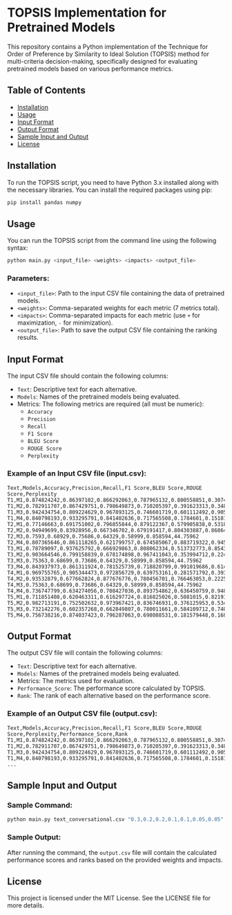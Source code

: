 # TOPSIS Implementation for Pretrained Models

This repository contains a Python implementation of the Technique for Order of Preference by Similarity to Ideal Solution (TOPSIS) method for multi-criteria decision-making, specifically designed for evaluating pretrained models based on various performance metrics.

## Table of Contents
- [Installation](#installation)
- [Usage](#usage)
- [Input Format](#input-format)
- [Output Format](#output-format)
- [Sample Input and Output](#sample-input-and-output)
- [License](#license)

## Installation

To run the TOPSIS script, you need to have Python 3.x installed along with the necessary libraries. You can install the required packages using pip:

```bash
pip install pandas numpy
```

## Usage

You can run the TOPSIS script from the command line using the following syntax:

```bash
python main.py <input_file> <weights> <impacts> <output_file>
```

### Parameters:
- `<input_file>`: Path to the input CSV file containing the data of pretrained models.
- `<weights>`: Comma-separated weights for each metric (7 metrics total).
- `<impacts>`: Comma-separated impacts for each metric (use `+` for maximization, `-` for minimization).
- `<output_file>`: Path to save the output CSV file containing the ranking results.

## Input Format

The input CSV file should contain the following columns:

- `Text`: Descriptive text for each alternative.
- `Models`: Names of the pretrained models being evaluated.
- Metrics: The following metrics are required (all must be numeric):
  - `Accuracy`
  - `Precision`
  - `Recall`
  - `F1 Score`
  - `BLEU Score`
  - `ROUGE Score`
  - `Perplexity`

### Example of an Input CSV file (input.csv):

```csv
Text,Models,Accuracy,Precision,Recall,F1 Score,BLEU Score,ROUGE Score,Perplexity
T1,M1,0.874824242,0.86397102,0.866292063,0.787965132,0.800558851,0.307478073,43.51307945
T1,M2,0.782911707,0.867429751,0.798649873,0.710205397,0.391623313,0.348639973,49.03517235
T1,M3,0.942434754,0.809224629,0.967893125,0.746601719,0.601112492,0.905180709,27.17225883
T1,M4,0.840798193,0.933295791,0.841402636,0.717565508,0.1784601,0.151815711,36.50223168
T2,M1,0.77146663,0.691751002,0.796855844,0.879122367,0.579905838,0.531860097,47.77962214
T2,M2,0.94949699,0.83928956,0.667346702,0.679191417,0.804303887,0.868645004,38.69904406
T2,M3,0.7593,0.68929,0.75686,0.64329,0.58999,0.858594,44.75962
T2,M4,0.807365646,0.861118265,0.621799757,0.674585067,0.883719322,0.945757611,28.66920061
T3,M1,0.78789097,0.937625792,0.666929863,0.808062334,0.513732773,0.854395162,13.98813745
T3,M2,0.903664546,0.799158839,0.678174898,0.967411043,0.353994712,0.224380606,46.64783135
T3,M3,0.75363,0.68699,0.73686,0.64329,0.58999,0.858594,44.75962
T3,M4,0.843937973,0.861311924,0.781525739,0.718820799,0.991019686,0.614104438,40.82035939
T4,M1,0.969755765,0.905344473,0.972856729,0.639753161,0.281571792,0.393740442,16.75167982
T4,M2,0.93532879,0.677662824,0.877676776,0.780456701,0.766463053,0.222599902,13.32805894
T4,M3,0.75363,0.68699,0.73686,0.64329,0.58999,0.858594,44.75962
T4,M4,0.736747799,0.634274056,0.708427036,0.893754862,0.636450759,0.948835609,31.8981984
T5,M1,0.711851408,0.620463311,0.616297724,0.816825026,0.5081015,0.821914174,22.98044425
T5,M2,0.982713191,0.752502632,0.973967421,0.836746931,0.376125953,0.53481296,42.25650894
T5,M3,0.732142276,0.602357268,0.662849807,0.780011661,0.584109712,0.74043356,27.43155177
T5,M4,0.756738216,0.874037423,0.796287063,0.698088531,0.181579448,0.168143716,30.10110621
```

## Output Format

The output CSV file will contain the following columns:

- `Text`: Descriptive text for each alternative.
- `Models`: Names of the pretrained models being evaluated.
- Metrics: The metrics used for evaluation.
- `Performance_Score`: The performance score calculated by TOPSIS.
- `Rank`: The rank of each alternative based on the performance score.

### Example of an Output CSV file (output.csv):

```csv
Text,Models,Accuracy,Precision,Recall,F1 Score,BLEU Score,ROUGE Score,Perplexity,Performance_Score,Rank
T1,M1,0.874824242,0.86397102,0.866292063,0.787965132,0.800558851,0.307478073,43.51307945,0.745,1
T1,M2,0.782911707,0.867429751,0.798649873,0.710205397,0.391623313,0.348639973,49.03517235,0.651,3
T1,M3,0.942434754,0.809224629,0.967893125,0.746601719,0.601112492,0.905180709,27.17225883,0.863,2
T1,M4,0.840798193,0.933295791,0.841402636,0.717565508,0.1784601,0.151815711,36.50223168,0.700,4
...
```

## Sample Input and Output

### Sample Command:

```bash
python main.py text_conversational.csv "0.3,0.2,0.2,0.1,0.1,0.05,0.05" "+,+,+,+,+,+,-" result.csv
```

### Sample Output:

After running the command, the `output.csv` file will contain the calculated performance scores and ranks based on the provided weights and impacts.

## License

This project is licensed under the MIT License. See the LICENSE file for more details.


